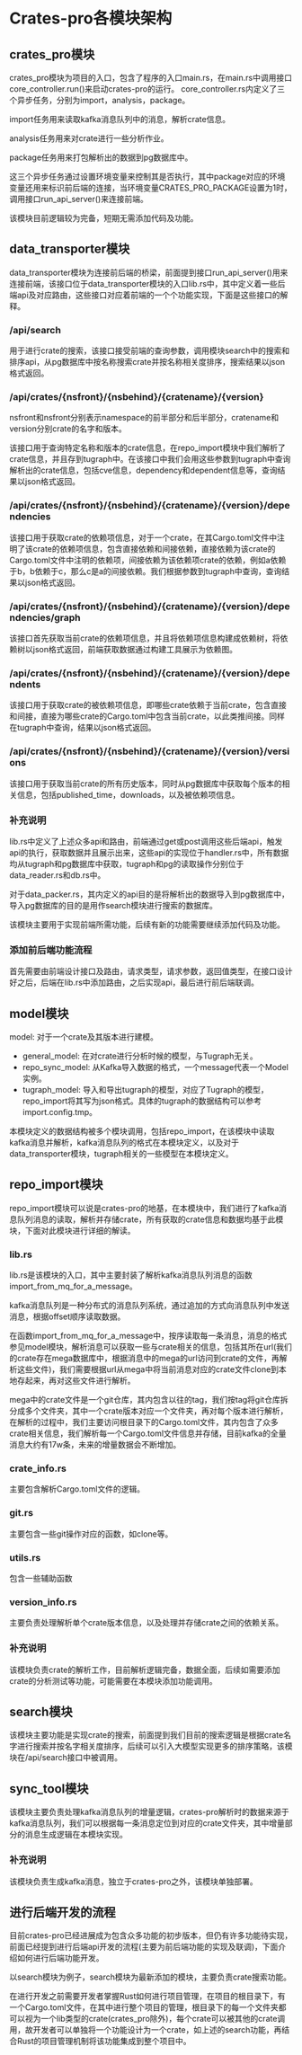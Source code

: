 # Crates-pro各模块架构

## crates_pro模块

crates_pro模块为项目的入口，包含了程序的入口main.rs，在main.rs中调用接口core_controller.run()来启动crates-pro的运行。
core_controller.rs内定义了三个异步任务，分别为import，analysis，package。

import任务用来读取kafka消息队列中的消息，解析crate信息。

analysis任务用来对crate进行一些分析作业。

package任务用来打包解析出的数据到pg数据库中。

这三个异步任务通过设置环境变量来控制其是否执行，其中package对应的环境变量还用来标识前后端的连接，当环境变量CRATES_PRO_PACKAGE设置为1时，调用接口run_api_server()来连接前端。

该模块目前逻辑较为完备，短期无需添加代码及功能。

## data_transporter模块

data_transporter模块为连接前后端的桥梁，前面提到接口run_api_server()用来连接前端，该接口位于data_transporter模块的入口lib.rs中，其中定义着一些后端api及对应路由，这些接口对应着前端的一个个功能实现，下面是这些接口的解释。

### /api/search

用于进行crate的搜索，该接口接受前端的查询参数，调用模块search中的搜索和排序api，从pg数据库中按名称搜索crate并按名称相关度排序，搜索结果以json格式返回。

### /api/crates/{nsfront}/{nsbehind}/{cratename}/{version}

nsfront和nsfront分别表示namespace的前半部分和后半部分，cratename和version分别crate的名字和版本。

该接口用于查询特定名称和版本的crate信息，在repo_import模块中我们解析了crate信息，并且存到tugraph中。在该接口中我们会用这些参数到tugraph中查询解析出的crate信息，包括cve信息，dependency和dependent信息等，查询结果以json格式返回。

### /api/crates/{nsfront}/{nsbehind}/{cratename}/{version}/dependencies

该接口用于获取crate的依赖项信息，对于一个crate，在其Cargo.toml文件中注明了该crate的依赖项信息，包含直接依赖和间接依赖，直接依赖为该crate的Cargo.toml文件中注明的依赖项，间接依赖为该依赖项crate的依赖，例如a依赖于b，b依赖于c，那么c是a的间接依赖。我们根据参数到tugraph中查询，查询结果以json格式返回。

### /api/crates/{nsfront}/{nsbehind}/{cratename}/{version}/dependencies/graph

该接口首先获取当前crate的依赖项信息，并且将依赖项信息构建成依赖树，将依赖树以json格式返回，前端获取数据通过构建工具展示为依赖图。

### /api/crates/{nsfront}/{nsbehind}/{cratename}/{version}/dependents

该接口用于获取crate的被依赖项信息，即哪些crate依赖于当前crate，包含直接和间接，直接为哪些crate的Cargo.toml中包含当前crate，以此类推间接。同样在tugraph中查询，结果以json格式返回。

### /api/crates/{nsfront}/{nsbehind}/{cratename}/{version}/versions

该接口用于获取当前crate的所有历史版本，同时从pg数据库中获取每个版本的相关信息，包括published_time，downloads，以及被依赖项信息。

### 补充说明

lib.rs中定义了上述众多api和路由，前端通过get或post调用这些后端api，触发api的执行，获取数据并且展示出来，这些api的实现位于handler.rs中，所有数据均从tugraph和pg数据库中获取，tugraph和pg的读取操作分别位于data_reader.rs和db.rs中。

对于data_packer.rs，其内定义的api目的是将解析出的数据导入到pg数据库中，导入pg数据库的目的是用作search模块进行搜索的数据库。

该模块主要用于实现前端所需功能，后续有新的功能需要继续添加代码及功能。

### 添加前后端功能流程

首先需要由前端设计接口及路由，请求类型，请求参数，返回值类型，在接口设计好之后，后端在lib.rs中添加路由，之后实现api，最后进行前后端联调。

## model模块

model: 对于一个crate及其版本进行建模。
  - general_model: 在对crate进行分析时候的模型，与Tugraph无关。
  - repo_sync_model: 从Kafka导入数据的格式，一个message代表一个Model实例。
  - tugraph_model: 导入和导出tugraph的模型，对应了Tugraph的模型，repo_import将其写为json格式。具体的tugraph的数据结构可以参考import.config.tmp。

本模块定义的数据结构被多个模块调用，包括repo_import，在该模块中读取kafka消息并解析，kafka消息队列的格式在本模块定义，以及对于data_transporter模块，tugraph相关的一些模型在本模块定义。

## repo_import模块

repo_import模块可以说是crates-pro的地基，在本模块中，我们进行了kafka消息队列消息的读取，解析并存储crate，所有获取的crate信息和数据均基于此模块，下面对此模块进行详细的解读。

### lib.rs

lib.rs是该模块的入口，其中主要封装了解析kafka消息队列消息的函数import_from_mq_for_a_message。

kafka消息队列是一种分布式的消息队列系统，通过追加的方式向消息队列中发送消息，根据offset顺序读取数据。

在函数import_from_mq_for_a_message中，按序读取每一条消息，消息的格式参见model模块，解析消息可以获取一些与crate相关的信息，包括其所在url(我们的crate存在mega数据库中，根据消息中的mega的url访问到crate的文件，再解析这些文件)，我们需要根据url从mega中将当前消息对应的crate文件clone到本地存起来，再对这些文件进行解析。

mega中的crate文件是一个git仓库，其内包含以往的tag，我们按tag将git仓库拆分成多个文件夹，其中一个crate版本对应一个文件夹，再对每个版本进行解析，在解析的过程中，我们主要访问根目录下的Cargo.toml文件，其内包含了众多crate相关信息，我们解析每一个Cargo.toml文件信息并存储，目前kafka的全量消息大约有17w条，未来的增量数据会不断增加。

### crate_info.rs

主要包含解析Cargo.toml文件的逻辑。

### git.rs

主要包含一些git操作对应的函数，如clone等。

### utils.rs

包含一些辅助函数

### version_info.rs

主要负责处理解析单个crate版本信息，以及处理并存储crate之间的依赖关系。

### 补充说明

该模块负责crate的解析工作，目前解析逻辑完备，数据全面，后续如需要添加crate的分析测试等功能，可能需要在本模块添加功能调用。

## search模块

该模块主要功能是实现crate的搜索，前面提到我们目前的搜索逻辑是根据crate名字进行搜索并按名字相关度排序，后续可以引入大模型实现更多的排序策略，该模块在/api/search接口中被调用。

## sync_tool模块

该模块主要负责处理kafka消息队列的增量逻辑，crates-pro解析时的数据来源于kafka消息队列，我们可以根据每一条消息定位到对应的crate文件夹，其中增量部分的消息生成逻辑在本模块实现。

### 补充说明

该模块负责生成kafka消息，独立于crates-pro之外，该模块单独部署。

## 进行后端开发的流程

目前crates-pro已经进展成为包含众多功能的初步版本，但仍有许多功能待实现，前面已经提到进行后端api开发的流程(主要为前后端功能的实现及联调)，下面介绍如何进行后端功能开发。

以search模块为例子，search模块为最新添加的模块，主要负责crate搜索功能。

在进行开发之前需要开发者掌握Rust如何进行项目管理，在项目的根目录下，有一个Cargo.toml文件，在其中进行整个项目的管理，根目录下的每一个文件夹都可以视为一个lib类型的crate(crates_pro除外)，每个crate可以被其他的crate调用，故开发者可以单独将一个功能设计为一个crate，如上述的search功能，再结合Rust的项目管理机制将该功能集成到整个项目中。